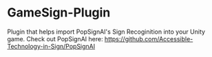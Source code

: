 # GameSign-Plugin
Plugin that helps import PopSignAI's Sign Recoginition into your Unity game. Check out PopSignAI here: https://github.com/Accessible-Technology-in-Sign/PopSignAI
